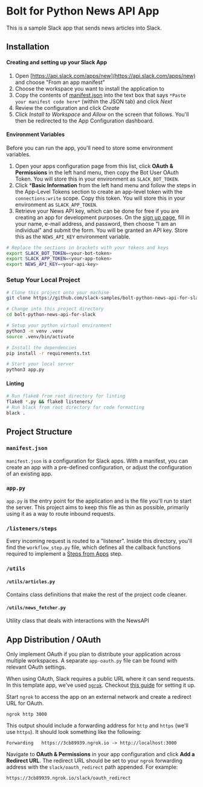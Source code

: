 # Bolt for Python News API App

This is a sample Slack app that sends news articles into Slack.

## Installation

#### Creating and setting up your Slack App

1. Open [https://api.slack.com/apps/new](https://api.slack.com/apps/new) and choose "From an app manifest"
2. Choose the workspace you want to install the application to
3. Copy the contents of [manifest.json](./manifest.json) into the text box that says `*Paste your manifest code here*` (within the JSON tab) and click *Next*
4. Review the configuration and click *Create*
6. Click *Install to Workspace* and *Allow* on the screen that follows. You'll then be redirected to the App Configuration dashboard.

#### Environment Variables
Before you can run the app, you'll need to store some environment variables.

1. Open your apps configuration page from this list, click **OAuth & Permissions** in the left hand menu, then copy the Bot User OAuth Token. You will store this in your environment as `SLACK_BOT_TOKEN`.
2. Click ***Basic Information** from the left hand menu and follow the steps in the App-Level Tokens section to create an app-level token with the `connections:write` scope. Copy this token. You will store this in your environment as `SLACK_APP_TOKEN`.
3. Retrieve your News API key, which can be done for free if you are creating an app for development purposes. On the [sign up page](https://newsapi.org/register), fill in your name, e-mail address, and password, then choose "I am an individual" and submit the form. You will be granted an API key. Store this as the `NEWS_API_KEY` environment variable.

```zsh
# Replace the sections in brackets with your tokens and keys
export SLACK_BOT_TOKEN=<your-bot-token>
export SLACK_APP_TOKEN=<your-app-token>
export NEWS_API_KEY=<your-api-key>
```

### Setup Your Local Project
```zsh
# Clone this project onto your machine
git clone https://github.com/slack-samples/bolt-python-news-api-for-slack.git

# Change into this project directory
cd bolt-python-news-api-for-slack

# Setup your python virtual environment
python3 -m venv .venv
source .venv/bin/activate

# Install the dependencies
pip install -r requirements.txt

# Start your local server
python3 app.py
```

#### Linting
```zsh
# Run flake8 from root directory for linting
flake8 *.py && flake8 listeners/
# Run black from root directory for code formatting
black .
```

## Project Structure

### `manifest.json`

`manifest.json` is a configuration for Slack apps. With a manifest, you can create an app with a pre-defined configuration, or adjust the configuration of an existing app.

### `app.py`

`app.py` is the entry point for the application and is the file you'll run to start the server. This project aims to keep this file as thin as possible, primarily using it as a way to route inbound requests.

### `/listeners/steps`

Every incoming request is routed to a "listener". Inside this directory, you'll find the `workflow_step.py` file, which defines all the callback functions required to implement a [Steps from Apps](https://api.slack.com/workflows/steps) step. 

### `/utils`

#### `/utils/articles.py`

Contains class definitions that make the rest of the project code cleaner.

#### `/utils/news_fetcher.py`

Utility class that deals with interactions with the NewsAPI

## App Distribution / OAuth

Only implement OAuth if you plan to distribute your application across multiple workspaces. A separate `app-oauth.py` file can be found with relevant OAuth settings.

When using OAuth, Slack requires a public URL where it can send requests. In this template app, we've used [`ngrok`](https://ngrok.com/download). Checkout [this guide](https://ngrok.com/docs#getting-started-expose) for setting it up.

Start `ngrok` to access the app on an external network and create a redirect URL for OAuth. 

```
ngrok http 3000
```

This output should include a forwarding address for `http` and `https` (we'll use `https`). It should look something like the following:

```
Forwarding   https://3cb89939.ngrok.io -> http://localhost:3000
```

Navigate to **OAuth & Permissions** in your app configuration and click **Add a Redirect URL**. The redirect URL should be set to your `ngrok` forwarding address with the `slack/oauth_redirect` path appended. For example:

```
https://3cb89939.ngrok.io/slack/oauth_redirect
```
